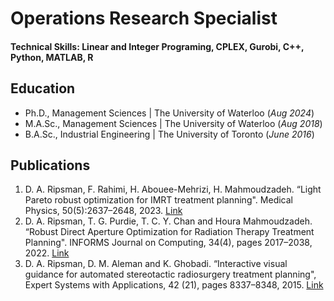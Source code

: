 
# Operations Research Specialist

#### Technical Skills: Linear and Integer Programing, CPLEX, Gurobi, C++, Python, MATLAB, R

## Education
- Ph.D., Management Sciences | The University of Waterloo (_Aug 2024_)								       		
- M.A.Sc., Management Sciences	| The University of Waterloo (_Aug 2018_)	 			        		
- B.A.Sc., Industrial Engineering | The University of Toronto (_June 2016_)

## Publications
1. D. A. Ripsman, F. Rahimi, H. Abouee-Mehrizi, H. Mahmoudzadeh. “Light Pareto robust optimization for IMRT treatment planning". Medical Physics, 50(5):2637–2648, 2023. [Link](http://doi.org/10.1002/mp.16298)
2. D. A. Ripsman, T. G. Purdie, T. C. Y. Chan and Houra Mahmoudzadeh. “Robust Direct Aperture Optimization for Radiation Therapy Treatment Planning". INFORMS Journal on Computing, 34(4), pages 2017–2038, 2022. [Link](https://doi.org/10.1287/ijoc.2022.1167)
3. D. A. Ripsman, D. M. Aleman and K. Ghobadi. “Interactive visual guidance for automated stereotactic radiosurgery treatment planning", Expert Systems with Applications, 42 (21), pages 8337–8348, 2015. [Link](https://doi.org/10.1016/j.eswa.2015.06.028)

